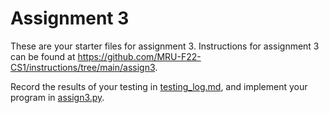 # Assignment 3
These are your starter files for assignment 3. Instructions for assignment 3 can be found at https://github.com/MRU-F22-CS1/instructions/tree/main/assign3.

Record the results of your testing in [testing_log.md](testing_log.md), and implement your program in [assign3.py](assign3.py).